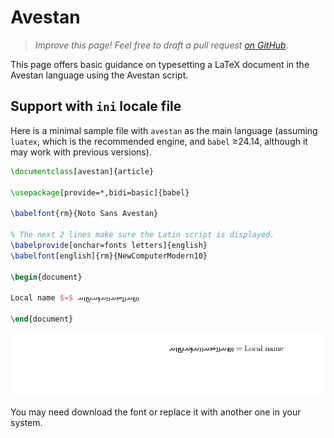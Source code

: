 # Avestan

<blockquote>
  <p><em>Improve this page! Feel free to draft a pull request <a href="https://github.com/latex3/babel/tree/docs/docs">on GitHub</a></em>.</p>
</blockquote>

This page offers basic guidance on typesetting a LaTeX document in the
Avestan language using the Avestan script.

## Support with `ini` locale file

Here is a minimal sample file with `avestan` as the main language
(assuming `luatex`, which is the recommended engine, and `babel` ≥24.14,
although it may work with previous versions).

```tex
\documentclass[avestan]{article}

\usepackage[provide=*,bidi=basic]{babel}

\babelfont{rm}{Noto Sans Avestan}

% The next 2 lines make sure the Latin script is displayed.
\babelprovide[onchar=fonts letters]{english}
\babelfont[english]{rm}{NewComputerModern10}

\begin{document}

Local name $=$ 𐬎𐬞𐬀𐬯𐬙𐬀𐬎𐬎𐬀𐬐𐬀𐬉𐬥𐬀

\end{document}
```

![](../media/locale-avestan.png)

You may need download the font or replace it with another one in your
system.